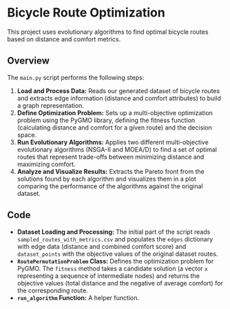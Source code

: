# Bicycle Route Optimization

This project uses evolutionary algorithms to find optimal bicycle routes based on distance and comfort metrics.

## Overview

The `main.py` script performs the following steps:

1.  **Load and Process Data:** Reads our generated dataset of bicycle routes and extracts edge information (distance and comfort attributes) to build a graph representation.
2.  **Define Optimization Problem:** Sets up a multi-objective optimization problem using the PyGMO library, defining the fitness function (calculating distance and comfort for a given route) and the decision space.
3.  **Run Evolutionary Algorithms:** Applies two different multi-objective evolutionary algorithms (NSGA-II and MOEA/D) to find a set of optimal routes that represent trade-offs between minimizing distance and maximizing comfort.
4.  **Analyze and Visualize Results:** Extracts the Pareto front from the solutions found by each algorithm and visualizes them in a plot comparing the performance of the algorithms against the original dataset.

## Code

-   **Dataset Loading and Processing:** The initial part of the script reads `sampled_routes_with_metrics.csv` and populates the `edges` dictionary with edge data (distance and combined comfort score) and `dataset_points` with the objective values of the original dataset routes.
-   **`RoutePermutationProblem` Class:** Defines the optimization problem for PyGMO. The `fitness` method takes a candidate solution (a vector `x` representing a sequence of intermediate nodes) and returns the objective values (total distance and the negative of average comfort) for the corresponding route.
-   **`run_algorithm` Function:** A helper function.